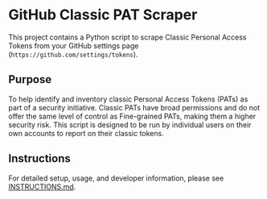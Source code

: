 # GitHub Classic PAT Scraper

This project contains a Python script to scrape Classic Personal Access Tokens from your GitHub settings page (`https://github.com/settings/tokens`).

## Purpose
To help identify and inventory classic Personal Access Tokens (PATs) as part of a security initiative. Classic PATs have broad permissions and do not offer the same level of control as Fine-grained PATs, making them a higher security risk. This script is designed to be run by individual users on their own accounts to report on their classic tokens.

## Instructions
For detailed setup, usage, and developer information, please see [INSTRUCTIONS.md](INSTRUCTIONS.md).
